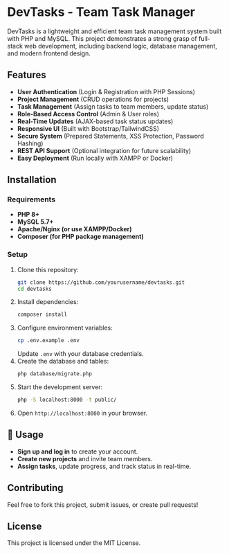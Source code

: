 # DevTasks - Team Task Manager

DevTasks is a lightweight and efficient team task management system built with PHP and MySQL. This project demonstrates a strong grasp of full-stack web development, including backend logic, database management, and modern frontend design.

## Features
- **User Authentication** (Login & Registration with PHP Sessions)
- **Project Management** (CRUD operations for projects)
- **Task Management** (Assign tasks to team members, update status)
- **Role-Based Access Control** (Admin & User roles)
- **Real-Time Updates** (AJAX-based task status updates)
- **Responsive UI** (Built with Bootstrap/TailwindCSS)
- **Secure System** (Prepared Statements, XSS Protection, Password Hashing)
- **REST API Support** (Optional integration for future scalability)
- **Easy Deployment** (Run locally with XAMPP or Docker)

## Installation
### Requirements
- **PHP 8+**
- **MySQL 5.7+**
- **Apache/Nginx (or use XAMPP/Docker)**
- **Composer (for PHP package management)**

### Setup
1. Clone this repository:
   ```sh
   git clone https://github.com/yourusername/devtasks.git
   cd devtasks
   ```
2. Install dependencies:
   ```sh
   composer install
   ```
3. Configure environment variables:
   ```sh
   cp .env.example .env
   ```
   Update `.env` with your database credentials.
4. Create the database and tables:
   ```sh
   php database/migrate.php
   ```
5. Start the development server:
   ```sh
   php -S localhost:8000 -t public/
   ```
6. Open `http://localhost:8000` in your browser.

## 🔧 Usage
- **Sign up and log in** to create your account.
- **Create new projects** and invite team members.
- **Assign tasks**, update progress, and track status in real-time.


## Contributing
Feel free to fork this project, submit issues, or create pull requests!

## License
This project is licensed under the MIT License.

